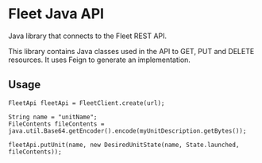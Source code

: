 
# Fleet Java API

Java library that connects to the Fleet REST API. 
 
This library contains Java classes used in the API to GET, PUT and DELETE resources. It uses Feign to generate an 
 implementation.
 
## Usage 

```
FleetApi fleetApi = FleetClient.create(url);

String name = "unitName";
FileContents fileContents = java.util.Base64.getEncoder().encode(myUnitDescription.getBytes());

fleetApi.putUnit(name, new DesiredUnitState(name, State.launched, fileContents));


```
